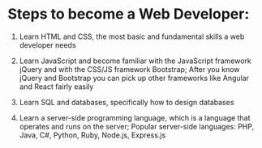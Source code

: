 # Steps to become a Web Developer:

1. Learn HTML and CSS, the most basic and fundamental skills a web developer needs

2. Learn JavaScript and become familiar with the JavaScript framework jQuery and with the CSS/JS framework Bootstrap; After you know jQuery and Bootstrap you can pick up other frameworks like Angular and React fairly easily

3. Learn SQL and databases, specifically how to design databases

4. Learn a server-side programming language, which is a language that operates and runs on the server; Popular server-side languages: PHP, Java, C#, Python, Ruby, Node.js, Express.js